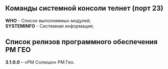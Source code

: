## Команды системной консоли телнет (порт 23)

**WHO**        - Список выполняемых модулей;  
**SYSTEMINFO** - Системная информация;  

## Список релизов программного обеспечения РМ ГЕО

**3.1.0.0** – «РМ Солюшн» РМ Гео.  
